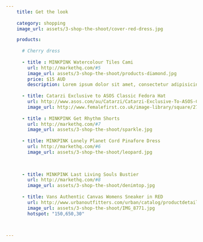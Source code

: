 ```yaml
---
    title: Get the look 
    
    category: shopping
    image_url: assets/3-shop-the-shoot/cover-red-dress.jpg

    products:
    
      # Cherry dress
    
      - title : MINKPINK Watercolour Tiles Cami 
        url: http://markethq.com/#5
        image_url: assets/3-shop-the-shoot/products-diamond.jpg
        price: $15 AUD 
        description: Lorem ipsum dolor sit amet, consectetur adipisicing elit, sed do eiusmod tempor incididunt ut labore et dolore magna aliqua. Ut enim ad minim veniam, quis nostrud exercitation ullamco laboris nisi ut aliquip ex ea commodo consequat. Duis aute irure dolor in reprehenderit in voluptate velit esse cillum dolore eu fugiat nulla pariatur. Excepteur sint occaecat cupidatat non proident, sunt in culpa qui officia deserunt mollit anim id est laborum. 
        
      - title: Catarzi Exclusive to ASOS Classic Fedora Hat 
        url: http://www.asos.com/au/Catarzi/Catarzi-Exclusive-To-ASOS-Classic-Fedora-Hat/Prod/pgeproduct.aspx?iid=3293345&SearchQuery=fedora%20hat%20black&sh=0&pge=0&pgesize=36&sort=-1&clr=Nero 
        image_url: http://www.femalefirst.co.uk/image-library/square/270/b/black-ribbon-trim-shaker-hat.jpg 
               
      - title : MINKPINK Get Rhythm Shorts 
        url: http://markethq.com/#7
        image_url: assets/3-shop-the-shoot/sparkle.jpg
          
      - title: MINKPINK Lonely Planet Cord Pinafore Dress
        url: http://markethq.com/#6
        image_url: assets/3-shop-the-shoot/leopard.jpg
                

        
      - title: MINKPINK Last Living Souls Bustier 
        url: http://markethq.com/#8
        image_url: assets/3-shop-the-shoot/denimtop.jpg
        
      - title: Vans Authentic Canvas Womens Sneaker in RED 
        url: http://www.urbanoutfitters.com/urban/catalog/productdetail.jsp?id=24028045&parentid=SEARCH+RESULTS 
        image_url: assets/3-shop-the-shoot/IMG_8771.jpg
        hotspot: "150,650,30"
        


---
```


